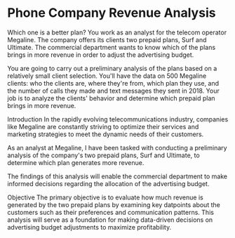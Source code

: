 # Phone Company Revenue Analysis
Which one is a better plan?
You work as an analyst for the telecom operator Megaline. The company offers its clients two prepaid plans, Surf and Ultimate. The commercial department wants to know which of the plans brings in more revenue in order to adjust the advertising budget.

You are going to carry out a preliminary analysis of the plans based on a relatively small client selection. You'll have the data on 500 Megaline clients: who the clients are, where they're from, which plan they use, and the number of calls they made and text messages they sent in 2018. Your job is to analyze the clients' behavior and determine which prepaid plan brings in more revenue.

Introduction
In the rapidly evolving telecommunications industry, companies like Megaline are constantly striving to optimize their services and marketing strategies to meet the dynamic needs of their customers.

As an analyst at Megaline, I have been tasked with conducting a preliminary analysis of the company's two prepaid plans, Surf and Ultimate, to determine which plan generates more revenue.

The findings of this analysis will enable the commercial department to make informed decisions regarding the allocation of the advertising budget.

Objective
The primary objective is to evaluate how much revenue is generated by the two prepaid plans by examining key datpoints about the customers such as their preferences and communication patterns. This analysis will serve as a foundation for making data-driven decisions on advertising budget adjustments to maximize profitability.
